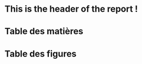 <div class="frontcover"></diV>
<div class="guardpage"></diV>

# This is the header of the report !

# Table des matières

<ul class="toc"></ul>

# Table des figures
<ul class="tof"></ul>
